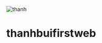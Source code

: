 ![thanh](https://user-images.githubusercontent.com/38827787/131802780-8ccf38b2-2379-4641-b1d8-da72620ed6a2.jpg)
# thanhbuifirstweb
